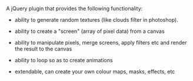 A jQuery plugin that provides the following functionality:

- ability to generate random textures (like clouds filter in photoshop). 

- ability to create a "screen" (array of pixel data) from a canvas

- ability to manipulate pixels, merge screens, apply filters etc and render the result to the canvas

- ability to loop so as to create animations

- extendable, can create your own colour maps, masks, effects, etc